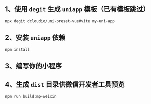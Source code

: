 ## 1、使用 `degit` 生成 `uniapp` 模板（已有模板跳过）
```shell
npx degit dcloudio/uni-preset-vue#vite my-uni-app
```
## 2、安装 `uniapp` 依赖
```shell
npm install
```
## 3、编写你的小程序
## 4、生成 `dist` 目录供微信开发者工具预览
```shell
npm run build:mp-weixin
```